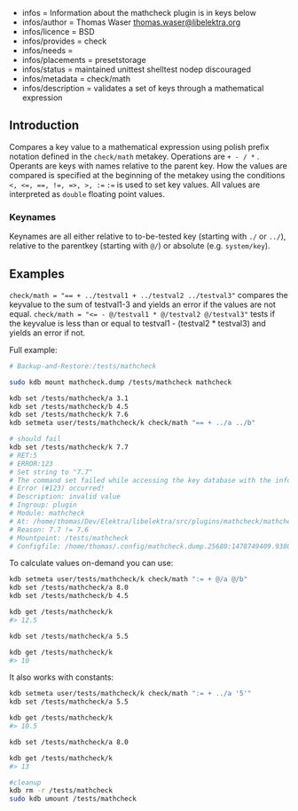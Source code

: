 - infos = Information about the mathcheck plugin is in keys below
- infos/author = Thomas Waser <thomas.waser@libelektra.org>
- infos/licence = BSD
- infos/provides = check
- infos/needs =
- infos/placements = presetstorage
- infos/status = maintained unittest shelltest nodep discouraged
- infos/metadata = check/math
- infos/description = validates a set of keys through a mathematical expression

## Introduction

Compares a key value to a mathematical expression using polish prefix notation defined in the `check/math` metakey.
Operations are `+ - / *` . Operants are keys with names relative to the parent key.
How the values are compared is specified at the beginning of the metakey using the conditions `<, <=, ==, !=, =>, >, :=`
`:=` is used to set key values.
All values are interpreted as `double` floating point values.

### Keynames

Keynames are all either relative to to-be-tested key (starting with `./` or `../`), relative to the parentkey (starting with `@/`) or absolute (e.g. `system/key`).

## Examples

`check/math = "== + ../testval1 + ../testval2 ../testval3"` compares the keyvalue to the sum of testval1-3 and yields an error if the values are not equal.
`check/math = "<= - @/testval1 * @/testval2 @/testval3"` tests if the keyvalue is less than or equal to testval1 - (testval2 * testval3) and yields an error if not.

Full example:
```sh
# Backup-and-Restore:/tests/mathcheck

sudo kdb mount mathcheck.dump /tests/mathcheck mathcheck

kdb set /tests/mathcheck/a 3.1
kdb set /tests/mathcheck/b 4.5
kdb set /tests/mathcheck/k 7.6
kdb setmeta user/tests/mathcheck/k check/math "== + ../a ../b"

# should fail
kdb set /tests/mathcheck/k 7.7
# RET:5
# ERROR:123
# Set string to "7.7"
# The command set failed while accessing the key database with the info:
# Error (#123) occurred!
# Description: invalid value
# Ingroup: plugin
# Module: mathcheck
# At: /home/thomas/Dev/Elektra/libelektra/src/plugins/mathcheck/mathcheck.c:399
# Reason: 7.7 != 7.6
# Mountpoint: /tests/mathcheck
# Configfile: /home/thomas/.config/mathcheck.dump.25680:1478749409.938013.tmp
```
To calculate values on-demand you can use:
```sh
kdb setmeta user/tests/mathcheck/k check/math ":= + @/a @/b"
kdb set /tests/mathcheck/a 8.0
kdb set /tests/mathcheck/b 4.5

kdb get /tests/mathcheck/k
#> 12.5

kdb set /tests/mathcheck/a 5.5

kdb get /tests/mathcheck/k
#> 10
```
It also works with constants:
```sh
kdb setmeta user/tests/mathcheck/k check/math ":= + ../a '5'"
kdb set /tests/mathcheck/a 5.5

kdb get /tests/mathcheck/k
#> 10.5

kdb set /tests/mathcheck/a 8.0

kdb get /tests/mathcheck/k
#> 13

#cleanup
kdb rm -r /tests/mathcheck
sudo kdb umount /tests/mathcheck
```
